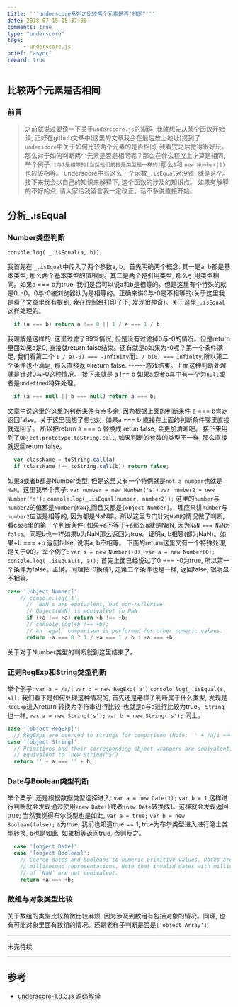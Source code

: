 ```yaml
---
title: '''underscore系列之比较两个元素是否"相同"'''
date: 2018-07-15 15:37:00
comments: true
type: "underscore"
tags:
     - underscore.js
brief: "async"
reward: true
---
```

<!--more-->
##    比较两个元素是否相同
  ###   前言  
  > 之前就说过要读一下关于`underscore.js`的源码, 我就想先从某个函数开始读,  正好在github文章中(这里的文章我会在最后放上地址)提到了`underscore`中关于如何比较两个元素的是否相同, 我看完之后觉得很好玩。那么对于如何判断两个元素是否是相同呢？那么在什么程度上才算是相同, 举个例子: `1与1是相等的(当然他们前提是类型是一样的)`那么`1`和 `new Number(1)`也应该相等。
  underscore中有这么一个函数`_.isEqual`对没错, 就是这个。接下来我会以自己的知识来解释下, 这个函数的涉及的知识点。 如果有解释的不好的点, 请大家给我留言我一定改正。话不多说直接开始。
##  分析_.isEqual 
  ### Number类型判断 
  `console.log( _.isEqual(a, b));` 

  我首先在 `_.isEqual`中传入了两个参数a, b。首先明确两个概念: 其一是a, b都是基本类型, 那么两个基本类型的值相同。其二是两个是引用类型, 那么引用类型相同。如果a === b为true, 我们是否可以说a和b是相等的。但是这里有个特殊的就是0, -0。0与-0被浏览器认为是相等的。正确来讲0与-0是不相等的(关于这里我是看了文章里面有提到, 我在控制台打印了下, 发现很神奇)。关于这里`_.isEqual`这样处理的。
  ```js
    if (a === b) return a !== 0 || 1 / a === 1 / b;
  ```
  我理解是这样的: 这里过滤了99%情况, 但是没有过滤掉0与-0的情况。但是return里面如果a是0, 直接就return false结束。还有就是a如果为-0呢？第一个条件满足, 我们看第二个 `1 / a(-0) === -Infinity`而`1 / b(0) === Infinity`;所以第二个条件也不满足, 那么直接返回return false. ------游戏结束。上面这种判断处理就是针对0与-0这种情况。
  接下来就是 a !== b
  如果a或者b其中有一个为`null`或者是`undefined`特殊处理。
  ```js
    if (a === null || b === null) return a === b;
  ```
  文章中说这里的这里的判断条件有点多余, 因为根据上面的判断条件 a === b肯定返回false。关于这里我想了想也对, 如果a === b 直接在上面的判断条件哪里直接就返回了。 所以把return a === b 替换成 retun false, 会更加清晰吧。
  接下来用到了`Object.prototype.toString.call`, 如果判断的参数的类型不一样, 那么直接就返回return false。
  ```js
    var className = toString.call(a)
    if (className !== toString.call(b)) return false;
  ```
  如果a或者b都是Number类型, 但是这里又有一个特例就是`not a number`也就是`NaN`。这里我举个栗子: 
  `var number = new Number('s')`
  `var number2 = new Number('s');`
  `console.log(_.isEqual(number, number2));`
  这里的`number`与`number2`的值都是`Number{NaN}`,而且又都是`[object Number]`。 理应来讲`number`与`number2`应该是相等的, 因为都是NaN嘛。所以这里专门针对`NaN`的情况做了判断, 看case里的第一个判断条件: 如果+a不等于+a那么a就是NaN, 因为`NaN === NaN为false`。同理b也一样如果b为NaN那么返回为true。证明a, b相等(都为NaN)。如果+b === +b 返回false, 说明a, b不相等。
  下面的return这里又有一个特殊处理, 是关于0的。举个例子:
  `var s = new Number(-0);`
  `var a = new Number(0); `
  `console.log(_.isEqual(s, a));`
  首先上面已经说过了0 === -0为true, 所以第一个条件为false。正确。同理把-0换成1, 走第二个条件也是一样, 返回false, 很明显不相等。
  ```js
  case '[object Number]':
      // console.log('1')
        // `NaN`s are equivalent, but non-reflexive.
        // Object(NaN) is equivalent to NaN
        if (+a !== +a) return +b !== +b;
        // console.log(+b !== +b);
        // An `egal` comparison is performed for other numeric values.
        return +a === 0 ? 1 / +a === 1 / b : +a === +b;
  ```
关于对于Number类型的判断就到这里结束了。
### 正则RegExp和String类型判断
举个例子:
`var a = /a/;`
`var b = new RegExp('a')`
`consolo.log(_.isEqual(s, a));`
我们看下是如何处理这种情况的, 首先还是老样子判断属于什么类型, 发现是`RegExp`进入return 转换为字符串进行比较-也就是a与a进行比较为true。
`String`也一样, 
`var a = new String('s');`
`var b = new String('s');`
同上。
```js
case '[object RegExp]':
  // RegExps are coerced to strings for comparison (Note: '' + /a/i === '/a/i')
case '[object String]':
  // Primitives and their corresponding object wrappers are equivalent; thus, `"5"` is
  // equivalent to `new String("5")`.
  return '' + a === '' + b;
```
### Date与Boolean类型判断
举个栗子: 
还是根据数据类型选择进入: 
`var a = new Date(1);`
`var b = 1`
这样进行判断就会发现通过使用`+new Date()`或者`+new Date`转换成1。这样就会发现返回true;
当然我觉得布尔类型也是如此, 
`var a = true;`
`var b = new Boolean(false);`
a为true, 我们也知道true == 1, true为布尔类型进入进行隐士类型转换, b也是如此, 如果相等返回true, 否则反之。
```js
  case '[object Date]':
  case '[object Boolean]':
    // Coerce dates and booleans to numeric primitive values. Dates are compared by their
    // millisecond representations. Note that invalid dates with millisecond representations
    // of `NaN` are not equivalent.
    return +a === +b;
```
### 数组与对象类型比较
关于数组的类型比较稍微比较麻烦, 因为涉及到数组有包括对象的情况。同理, 也有可能对象里面有数组的情况。还是老样子判断是否是`['object Array']`;
***
未完待续
***
##  参考
  - [underscore-1.8.3.js 源码解读](https://github.com/hanzichi/underscore-analysis)